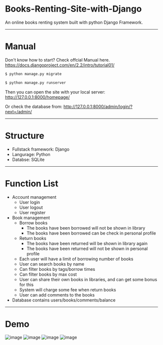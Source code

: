 # Books-Renting-Site-with-Django
An online books renting system built with python Django Framework.

---
# Manual
Don't know how to start? Check offcial Manual here.
https://docs.djangoproject.com/en/2.2/intro/tutorial01/

```sh
$ python manage.py migrate
```
```sh
$ python manage.py runserver
```

Then you can open the site with your local server:
http://127.0.0.1:8000/homepage/

Or check the database from:
http://127.0.0.1:8000/admin/login/?next=/admin/

---
# Structure
- Fullstack framework: Django
- Langurage: Python
- Databse: SQLite
---
# Function List
- Account management
    - User login
    - User logout
    - User register
- Book management
    - Borrow books
        - The books have been borrowed will not be shown in library 
        - The books have been borrowed can be check in personal profile
    - Return books
        - The books have been returned will be shown in library again
        - The books have been returned will not be shown in personal profile 
    - Each user will have a limit of borrowing number of books
    - User can search books by name
    - Can filter books by tags/borrow times
    - Can filter books by max cost
    - User can share their own books in libraries, and can get some bonus for this
    - System will charge some fee when return books
    - User can add comments to the books
- Database contains users/books/comments/balance
---
# Demo
![image](https://raw.githubusercontent.com/donaldmyshen/Books-Renting-Site-with-Django/master/Screenshot/1.png)
![image](https://raw.githubusercontent.com/donaldmyshen/Books-Renting-Site-with-Django/master/Screenshot/2.png)
![image](https://raw.githubusercontent.com/donaldmyshen/Books-Renting-Site-with-Django/master/Screenshot/3.png)
![image](https://raw.githubusercontent.com/donaldmyshen/Books-Renting-Site-with-Django/master/Screenshot/4.png)
